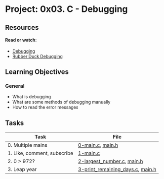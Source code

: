 # Project: 0x03. C - Debugging

## Resources

#### Read or watch:

* [Debugging](https://intranet.alxswe.com/rltoken/faGcpiJiejHH6GhqpmbhUw)
* [Rubber Duck Debugging](https://intranet.alxswe.com/rltoken/RaecqJBNkmZ92vLMpNDuGg)
## Learning Objectives

### General

* What is debugging
* What are some methods of debugging manually
* How to read the error messages
## Tasks

| Task | File |
| ---- | ---- |
| 0. Multiple mains | [0-main.c](./0-main.c), [main.h](./main.h) |
| 1. Like, comment, subscribe | [1-main.c](./1-main.c) |
| 2. 0 > 972? | [2-largest_number.c](./2-largest_number.c), [main.h](./main.h) |
| 3. Leap year | [3-print_remaining_days.c](./3-print_remaining_days.c), [main.h](./main.h) |

